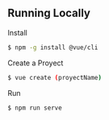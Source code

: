 ## Running Locally
Install
```sh
$ npm -g install @vue/cli

```

Create a Proyect
```sh
$ vue create (proyectName)

```

Run
```sh
$ npm run serve

```
